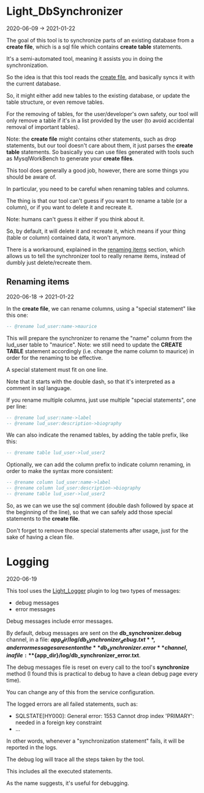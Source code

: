 Light_DbSynchronizer
===========
2020-06-09 -> 2021-01-22




The goal of this tool is to synchronize parts of an existing database from a **create file**, which is a sql file which contains **create table** statements.


It's a semi-automated tool, meaning it assists you in doing the synchronization.



So the idea is that this tool reads the [create file](https://github.com/lingtalfi/TheBar/blob/master/discussions/create-file.md),
and basically syncs it with the current database.

So, it might either add new tables to the existing database, or update the table structure, or even remove tables.

For the removing of tables, for the user/developer's own safety, our tool will only remove a table if it's in a list provided by the user (to avoid accidental removal of important tables).

Note: the **create file** might contains other statements, such as drop statements, but our tool doesn't care about them, it just
parses the **create table** statements. So basically you can use files generated with tools such as MysqlWorkBench to generate your **create files**.


This tool does generally a good job, however, there are some things you should be aware of.

In particular, you need to be careful when renaming tables and columns.


The thing is that our tool can't guess if you want to rename a table (or a column), or if you want to delete it and recreate it.

Note: humans can't guess it either if you think about it.

So, by default, it will delete it and recreate it, which means if your thing (table or column) contained data, it won't anymore.


There is a workaround, explained in the [renaming items](#renaming-items) section, which allows us to tell the synchronizer tool to really rename items, 
instead of dumbly just delete/recreate them.






Renaming items
------------
2020-06-18 -> 2021-01-22


In the **create file**, we can rename columns, using a "special statement" like this one:

```sql
-- @rename lud_user:name->maurice
```

This will prepare the synchronizer to rename the "name" column from the lud_user table to "maurice".
Note: we still need to update the **CREATE TABLE** statement accordingly (i.e. change the name column to maurice) in order for the renaming to be effective.


A special statement must fit on one line.

Note that it starts with the double dash, so that it's interpreted as a comment in sql language.



If you rename multiple columns, just use multiple "special statements", one per line:


```sql
-- @rename lud_user:name->label
-- @rename lud_user:description->biography
```


We can also indicate the renamed tables, by adding the table prefix, like this:

```sql
-- @rename table lud_user->lud_user2
```

Optionally, we can add the column prefix to indicate column renaming, in order to make the syntax more consistent:


```sql
-- @rename column lud_user:name->label
-- @rename column lud_user:description->biography
-- @rename table lud_user->lud_user2
```




So, as we can we use the sql comment (double dash followed by space at the beginning of the line), so that we can safely add those
special statements to the **create file**.


Don't forget to remove those special statements after usage, just for the sake of having a clean file.








  





Logging
=========
2020-06-19

This tool uses the [Light_Logger](https://github.com/lingtalfi/Light_Logger) plugin to log two types of messages:


- debug messages
- error messages


Debug messages include error messages.


By default, debug messages are sent on the **db_synchronizer.debug** channel, in a file: **${app_dir}/log/db_synchronizer_debug.txt**,
and error messages are sent on the **db_synchronizer.error** channel, in a file: **${app_dir}/log/db_synchronizer_error.txt**.

The debug messages file is reset on every call to the tool's **synchronize** method (I found this is practical to debug to have a clean debug page every time). 

You can change any of this from the service configuration.


The logged errors are all failed statements, such as:

- SQLSTATE[HY000]: General error: 1553 Cannot drop index 'PRIMARY': needed in a foreign key constraint
- ...


In other words, whenever a "synchronization statement" fails, it will be reported in the logs.


The debug log will trace all the steps taken by the tool.
 
This includes all the executed statements.

As the name suggests, it's useful for debugging.